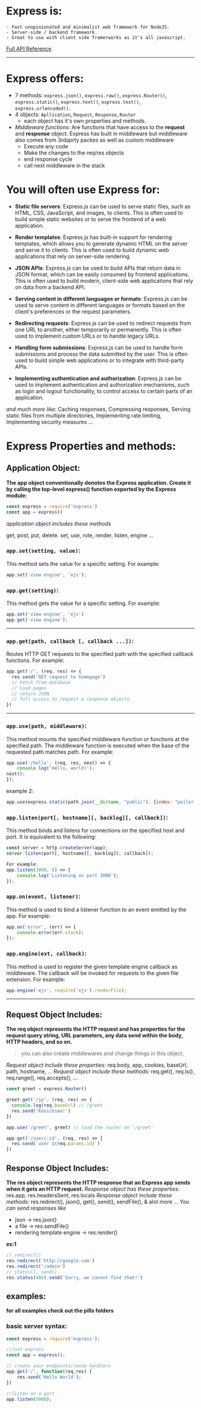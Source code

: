 # Express is:
    - Fast unopinionated and minimalist web framework for NodeJS.
    - Server-side / backend framework.
    - Great to use with client side framerworks as it's all javascript. 

[Full API Reference](https://expressjs.com/en/4x/api.html)

---

# Express offers:
- 7 methods: `express.json()`, `express.raw()`, `express.Router()`, `express.static()`, `express.text()`, `express.text()`, `express.urlencoded()`.  
- 4 objects: `Apllication`, `Request`, `Response`, `Router`
    - each object has it's own properties and methods.
- _Middleware functions_: Are functions that have access to the __request__ and __response__ object. Express has built in middleware but middleware also comes from 3rdaprty packes as well as custom middleware
    - Execute any code
    - Make the changes to the req/res objects
    - end response cycle
    - call next middleware in the stack

# You will often use Express for:
- __Static file servers__: Express.js can be used to serve static files, such as HTML, CSS, JavaScript, and images, to clients. This is often used to build simple static websites or to serve the frontend of a web application.

- __Render templates__: Express.js has built-in support for rendering templates, which allows you to generate dynamic HTML on the server and serve it to clients. This is often used to build dynamic web applications that rely on server-side rendering.

- __JSON APIs__: Express.js can be used to build APIs that return data in JSON format, which can be easily consumed by frontend applications. This is often used to build modern, client-side web applications that rely on data from a backend API.

- __Serving content in different languages or formats__: Express.js can be used to serve content in different languages or formats based on the client's preferences or the request parameters.

- __Redirecting requests__: Express.js can be used to redirect requests from one URL to another, either temporarily or permanently. This is often used to implement custom URLs or to handle legacy URLs.

- __Handling form submissions__: Express.js can be used to handle form submissions and process the data submitted by the user. This is often used to build simple web applications or to integrate with third-party APIs.

- __Implementing authentication and authorization__: Express.js can be used to implement authentication and authorization mechanisms, such as login and logout functionality, to control access to certain parts of an application.

_and much more like_: Caching responses, Compressing responses, Serving static files from multiple directories, Implementing rate limiting, Implementing security measures ... 

# Express Properties and methods:
## Application Object: 
__The app object conventionally denotes the Express application. Create it by calling the top-level express() function exported by the Express module:__

```js
const express = require('express')
const app = express()
```
_application object includes these methods_

get, post, put, delete.
set, use, rote, render, listen, engine ...

### `app.set(setting, value)`:
This method sets the value for a specific setting. For example:
```js
app.set('view engine', 'ejs');
```

### `app.get(setting)`:
This method gets the value for a specific setting. For example:
```js
app.set('view engine', 'ejs')
app.get('view engine');
```
---------------------------------------------------------------------------------

### `app.get(path, callback [, callback ...])`:
Routes HTTP GET requests to the specified path with the specified callback functions. For example:
```js
app.get('/', (req, res) => {
  res.send('GET request to homepage')
  // Fetch from database
  // load pages
  // return JSON
  // full access to request & response objects.
})
```
---------------------------------------------------------------------------------

### `app.use(path, middleware)`:
This method mounts the specified middleware function or functions at the specified path. The middleware function is executed when the base of the requested path matches path. For example:
```js
app.use('/hello', (req, res, next) => {
    console.log('Hello, world!');
next();
});
```

example 2:
```js
app.use(express.static(path.join(__dirname, "public"), {index: "poiler.html"} ));
```

### `app.listen(port[, hostname][, backlog][, callback])`:
This method binds and listens for connections on the specified host and port. It is equivalent to the following:
```js
const server = http.createServer(app);
server.listen(port[, hostname][, backlog][, callback]);

For example:
app.listen(3000, () => {
    console.log('Listening on port 3000');
});
```

### `app.on(event, listener)`:
This method is used to bind a listener function to an event emitted by the app. For example:
```js
app.on('error', (err) => {
    console.error(err.stack);
});
```

### `app.engine(ext, callback)`:
This method is used to register the given template engine callback as middleware. The callback will be invoked for requests to the given file extension. For example:
```js
app.engine('ejs', require('ejs').renderFile);
```
-------------------------------------------------------------------------


## Request Object Includes: 
__The req object represents the HTTP request and has properties for the request query string, URL parameters, any data send within the body, HTTP headers, and so on.__
> you can also create middlewares and change things in this object.

_Request object include these properties:_
req.body, app, cookies, baseUrl, path, hostname, ...
_Request object include these methods:_
req.get(), req.is(), req.range(), req.accepts(), ...

```js
const greet = express.Router()

greet.get('/jp', (req, res) => {
  console.log(req.baseUrl) // /greet
  res.send('Konichiwa!')
})

app.use('/greet', greet) // load the router on '/greet'
```

```js
app.get('/user/:id', (req, res) => {
  res.send(`user ${req.params.id}`)
})
```

## Response Object Includes:
__The res object represents the HTTP response that an Express app sends when it gets an HTTP request.__
_Response object has these properties:_
res.app, res.headersSent, res.locals
_Response object include these methods:_
res.redirect(), json(), get(), send(), sendFile(), & alot more ...
_You can send responses like_
- json -> res.json()
- a file -> res.sendFile()
- rendering template engine -> res.render() 

__ex:1__

```js
// redirect()
res.redirect('http://google.com')
res.redirect('/admin')
// status(), send()
res.status(404).send('Sorry, we cannot find that!')
```

## examples:
__for all examples check out the pills folders__

### basic server syntax: 
```js
const express = require('express');

//init express
const app = express();

// create your endpoints/route handlers
app.get('/', function(req,res) {
    res.send('Hello World');
})

//listen on a port
app.listen(5000);
```
